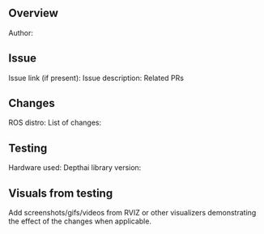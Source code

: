## Overview
Author: 

## Issue 
Issue link (if present):
Issue description:
Related PRs

## Changes
ROS distro:
List of changes:

## Testing
Hardware used:
Depthai library version:


## Visuals from testing
Add screenshots/gifs/videos from RVIZ or other visualizers demonstrating the effect of the changes when applicable. 
